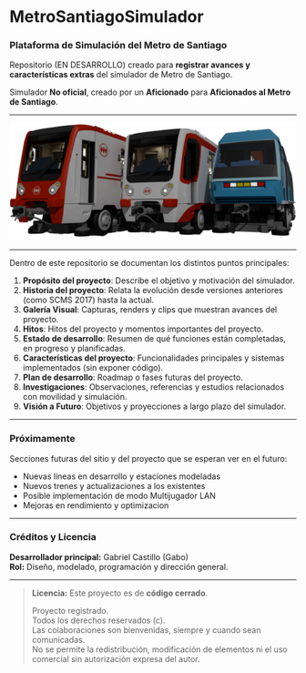 # MetroSantiagoSimulador
### Plataforma de Simulación del Metro de Santiago

Repositorio (EN DESARROLLO) creado para **registrar avances y características extras** del simulador de Metro de Santiago.

Simulador **No oficial**, creado por un **Aficionado** para **Aficionados al Metro de Santiago**.  


---

![Trenes de Línea 1](/images/ProyectoL1.png "Trenes de Línea 1")

---
Dentro de este repositorio se documentan los distintos puntos principales:

1. **Propósito del proyecto**: Describe el objetivo y motivación del simulador.
2. **Historia del proyecto**: Relata la evolución desde versiones anteriores (como SCMS 2017) hasta la actual.
3. **Galería Visual**: Capturas, renders y clips que muestran avances del proyecto.
4. **Hitos**: Hitos del proyecto y momentos importantes del proyecto.
5. **Estado de desarrollo**: Resumen de qué funciones están completadas, en progreso y planificadas.
6. **Características del proyecto**: Funcionalidades principales y sistemas implementados (sin exponer código).
7. **Plan de desarrollo**: Roadmap o fases futuras del proyecto.
8. **Investigaciones**: Observaciones, referencias y estudios relacionados con movilidad y simulación.
9. **Visión a Futuro**: Objetivos y proyecciones a largo plazo del simulador.

---

### Próximamente

Secciones futuras del sitio y del proyecto que se esperan ver en el futuro:  
- Nuevas líneas en desarrollo y estaciones modeladas
- Nuevos trenes y actualizaciones a los existentes
- Posible implementación de modo Multijugador LAN
- Mejoras en rendimiento y optimizacion

---

### Créditos y Licencia

**Desarrollador principal:** Gabriel Castillo (Gabo)  
**Rol:** Diseño, modelado, programación y dirección general.

---

> **Licencia:** Este proyecto es de **código cerrado**.
> 
> Proyecto registrado.  
> Todos los derechos reservados (c).  
> Las colaboraciones son bienvenidas, siempre y cuando sean comunicadas.  
> No se permite la redistribución, modificación de elementos ni el uso comercial sin autorización expresa del autor.
